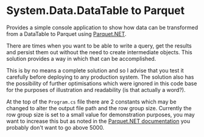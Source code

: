 # System.Data.DataTable to Parquet

Provides a simple console application to show how data can be transformed from a DataTable to Parquet using [Parquet.NET](https://github.com/elastacloud/parquet-dotnet).

There are times when you want to be able to write a query, get the results and persist them out without the need to create intermediate objects. This solution provides a way in which that can be accomplished.

This is by no means a complete solution and so I advise that you test it carefully before deploying to any production system. The solution also has the possibility of further optimisations which were ignored in this code base for the purposes of illustration and readability (is that actually a word?).

At the top of the `Program.cs` file there are 2 constants which may be changed to alter the output file path and the row group size. Currently the row group size is set to a small value for demonstration purposes, you may want to increase this but as noted in the [Parquet.NET documentation](https://github.com/elastacloud/parquet-dotnet/blob/master/doc/writing.md) you probably don't want to go above 5000.